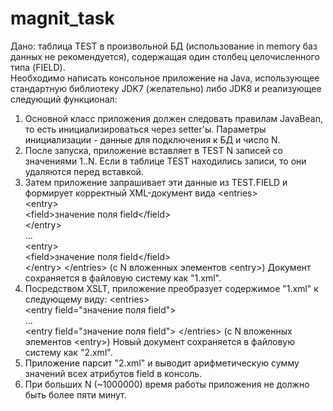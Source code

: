 # magnit_task
  Дано: таблица TEST в произвольной БД (использование in memory баз данных не рекомендуется), содержащая один столбец целочисленного типа (FIELD).  
  Необходимо написать консольное приложение на Java, использующее стандартную библиотеку JDK7 (желательно) либо JDK8 и реализующее следующий функционал:  
  1. Основной класс приложения должен следовать правилам JavaBean, то есть инициализироваться через setter'ы. Параметры инициализации - данные для подключения к БД и число N.   
  2. После запуска, приложение вставляет в TEST N записей со значениями 1..N. Если в таблице TEST находились записи, то они удаляются перед вставкой.  
  3. Затем приложение запрашивает эти данные из TEST.FIELD и формирует корректный XML-документ вида 
    &lt;entries>     
      &lt;entry>         
        &lt;field>значение поля field&lt;/field>     
      &lt;/entry>     
      ...     
      &lt;entry>         
        &lt;field>значение поля field&lt;/field>     
      &lt;/entry> 
    &lt;/entries> 
(с N вложенных элементов &lt;entry>) Документ сохраняется в файловую систему как "1.xml".  
  4. Посредством XSLT, приложение преобразует содержимое "1.xml" к следующему виду: 
    &lt;entries>    
      &lt;entry field="значение поля field">     
      ...     
      &lt;entry field="значение поля field"> 
    &lt;/entries> 
(с N вложенных элементов &lt;entry>) 
Новый документ сохраняется в файловую систему как "2.xml".  
  5. Приложение парсит "2.xml" и выводит арифметическую сумму значений всех атрибутов field в консоль.   
  6. При больших N (~1000000) время работы приложения не должно быть более пяти минут.
